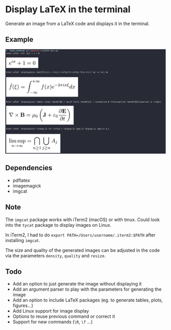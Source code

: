 # Display LaTeX in the terminal

Generate an image from a LaTeX code and displays it in the terminal.

## Example

![Example usage](./example.png "Example usage")

## Dependencies

- pdflatex
- imagemagick
- imgcat

## Note

The `imgcat` package works with iTerm2 (macOS) or with tmux. Could look into the `tycat` package to display images on Linux. 

In iTerm2, I had to do `export PATH=/Users/username/.iterm2:$PATH` after installing `imgcat`.

The size and quality of the generated images can be adjusted in the code via the parameters `density`, `quality` and `resize`. 

## Todo

- Add an option to just generate the image without displaying it
- Add an argument parser to play with the parameters for generating the image
- Add an option to include LaTeX packages (eg. to generate tables, plots, figures...)
- Add Linux support for image display
- Options to reuse previous command or correct it
- Support for new commands (`\R`, `\f` ...)
